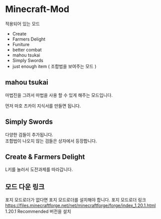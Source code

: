# Minecraft-Mod

적용되어 있는 모드
- Create
- Farmers Delight
- Funiture
- better combat
- mahou tsukai
- Simply Swords
- just enough item ( 조합법을 보여주는 모드 )

## mahou tsukai

마법진을 그려서 마법을 사용 할 수 있게 해주는 모드입니다.  

먼저 마호 츠카이 지식서를 만들면 됩니다.

## Simply Swords

다양한 검들이 추가됩니다.  
조합법이 나오지 않는 검들은 상자에서 등장합니다.  

## Create & Farmers Delight

L키를 눌러서 도전과제를 따라갑니다.

## 모드 다운 링크

포지 모드로더가 없다면 포지 모드로더를 설치해야 합니다.
포지 모드로더 링크
https://files.minecraftforge.net/net/minecraftforge/forge/index_1.20.1.html
1.20.1 Recommended 버전을 설치
